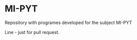 # MI-PYT

Repository with programes developed for the subject MI-PYT

Line - just for pull request.
